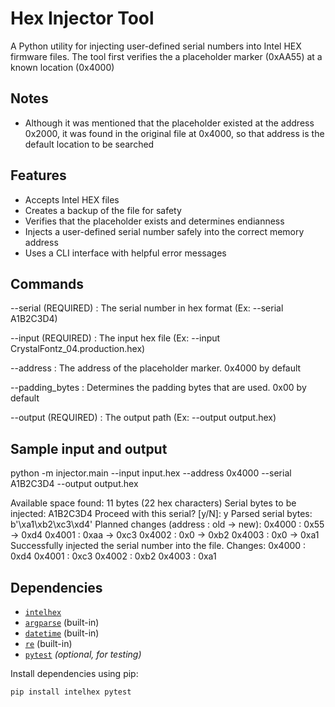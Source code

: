 # Hex Injector Tool

A Python utility for injecting user-defined serial numbers into Intel HEX firmware files.
The tool first verifies the a placeholder marker (0xAA55) at a known location (0x4000)

## Notes
- Although it was mentioned that the placeholder existed at the address 0x2000, it was found in the original file at 0x4000, so that address is the default location to be searched

## Features

- Accepts Intel HEX files
- Creates a backup of the file for safety
- Verifies that the placeholder exists and determines endianness
- Injects a user-defined serial number safely into the correct memory address
- Uses a CLI interface with helpful error messages

## Commands

--serial (REQUIRED) : The serial number in hex format (Ex: --serial A1B2C3D4)

--input (REQUIRED) : The input hex file (Ex: --input CrystalFontz_04.production.hex)

--address : The address of the placeholder marker. 0x4000 by default

--padding_bytes : Determines the padding bytes that are used. 0x00 by default

--output (REQUIRED) : The output path (Ex: --output output.hex)

## Sample input and output

python -m injector.main --input input.hex --address 0x4000 --serial A1B2C3D4 --output output.hex

Available space found: 11 bytes (22 hex characters)
Serial bytes to be injected: A1B2C3D4
Proceed with this serial? [y/N]: y
Parsed serial bytes: b'\xa1\xb2\xc3\xd4'
Planned changes (address : old -> new):
 0x4000 : 0x55 -> 0xd4
 0x4001 : 0xaa -> 0xc3
 0x4002 : 0x0 -> 0xb2
 0x4003 : 0x0 -> 0xa1
Successfully injected the serial number into the file.
Changes:
 0x4000 : 0xd4
 0x4001 : 0xc3
 0x4002 : 0xb2
 0x4003 : 0xa1

## Dependencies

- [`intelhex`](https://pypi.org/project/IntelHex/)
- [`argparse`](https://docs.python.org/3/library/argparse.html) (built-in)
- [`datetime`](https://docs.python.org/3/library/datetime.html) (built-in)
- [`re`](https://docs.python.org/3/library/re.html) (built-in)
- [`pytest`](https://pypi.org/project/pytest/) *(optional, for testing)*

Install dependencies using pip:

```bash
pip install intelhex pytest

